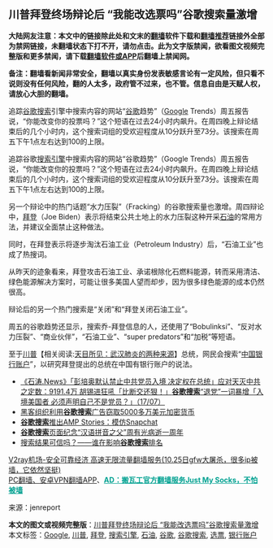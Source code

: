  <h2>川普拜登终场辩论后 “我能改选票吗”谷歌搜索量激增</h2> <p class="notice"><b>大陆网友注意：本文中的链接除此处和文末的<a href="https://github.com/bannedbook/fanqiang" >翻墙</a>软件下载和<a href="https://github.com/killgcd/justmysocks/blob/master/README.md">翻墙推荐</a>链接外全部为禁网链接，未翻墙状态下打不开，请勿点击。此为文字版禁闻，欲看图文视频完整版和更多禁闻，请下载<a href="https://github.com/bannedbook/fanqiang">翻墙软件或APP</a>后翻墙上禁闻网。</p><p>备注：翻墙看新闻非常安全，翻墙以真实身份发表敏感言论有一定风险，但只看不说则没有任何风险，翻的人太多，政府管不过来，也不管。信息自由是天赋人权，请放心大胆的翻墙。</b></p>  <div class="entry"> <p id="summary">追踪<a href="https://www.bannedbook.org/bnews/tag/%E8%B0%B7%E6%AD%8C%E6%90%9C%E7%B4%A2/" class="st_tag internal_tag" rel="tag" title="标签 谷歌搜索 下的日志">谷歌搜索</a>引擎中搜索内容的网站“<a href="https://www.bannedbook.org/bnews/tag/%e8%b0%b7%e6%ad%8c/" class="st_tag internal_tag" rel="tag" title="标签 谷歌 下的日志">谷歌</a>趋势”（<a href="https://www.bannedbook.org/bnews/tag/google/" class="st_tag internal_tag" rel="tag" title="标签 Google 下的日志">Google</a> Trends）周五报告说，“你能改变你的投票吗？”这个短语在过去24小时内飙升。在周四晚上辩论结束后的几个小时内，这个搜索词组的受欢迎程度从10分跃升至73分。该搜索在周五下午1点左右达到100的上限。</p> <p>追踪谷歌<a href="https://www.bannedbook.org/bnews/tag/%e6%90%9c%e7%b4%a2%e5%bc%95%e6%93%8e/" class="st_tag internal_tag" rel="tag" title="标签 搜索引擎 下的日志">搜索引擎</a>中搜索内容的网站“谷歌趋势”（Google Trends）周五报告说，“你能改变你的投票吗？”这个短语在过去24小时内飙升。在周四晚上辩论结束后的几个小时内，这个搜索词组的受欢迎程度从10分跃升至73分。该搜索在周五下午1点左右达到100的上限。</p> <p>另一个辩论中的热门话题“水力压裂”（Fracking）的谷歌搜索量也激增。周四辩论中，<a href="https://www.bannedbook.org/bnews/tag/%e6%8b%9c%e7%99%bb/" class="st_tag internal_tag" rel="tag" title="标签 拜登 下的日志">拜登</a>（Joe Biden）表示将结束公共土地上的水力压裂这种开采<a href="https://www.bannedbook.org/bnews/tag/%E7%9F%B3%E6%B2%B9/" class="st_tag internal_tag" rel="tag" title="标签 石油 下的日志">石油</a>的常用方法，并建议全面禁止这种做法。</p>  <p>同时，在拜登表示将逐步淘汰石油工业（Petroleum Industry）后，“石油工业”也成了热搜词。</p> <p>从昨天的迹象看来，拜登攻击石油工业、承诺根除化石燃料能源，转而采用清洁、绿色能源解决方案时，可能让很多美国人望而却步，因为很多绿色能源的成本仍然很高。</p> <p>辩论后的另一个热门搜索是“关闭”和“拜登关闭石油工业”。</p>  <p>周五的谷歌趋势还显示，搜索乔-拜登信息的人，还使用了“Bobulinksi”、“反对水力压裂”、“商业伙伴”，“石油工业”、“super predators”和“加税”等短语。</p> <p>至于<span class='wp_keywordlink'><a href="https://www.bannedbook.org/bnews/comments/20200816/1381118.html" title="天目所见：川普将再赢总统大选 共和党掌参众两院" target="_blank">川普</a></span>【相关阅读:<a href='https://www.bannedbook.org/bnews/comments/20200816/1381123.html' target='_blank'>天目所见：武汉肺炎的两种来源</a>】总统，网民会搜索“<span class='wp_keywordlink_affiliate'><a href="https://www.bannedbook.org/" title="中国" target="_blank">中国</a></span><a href="https://www.bannedbook.org/bnews/tag/%e9%93%b6%e8%a1%8c%e8%b4%a6%e6%88%b7/" class="st_tag internal_tag" rel="tag" title="标签 银行账户 下的日志">银行账户</a>”，以研究拜登提出的总统在中国有银行账户的说法。</p> <ul class='op-related-articles' title='相关阅读'> <li><a href='https://www.bannedbook.org/bnews/bannedvideo/20200718/1362474.html' target='_blank'>《石涛.News》「彭培奥默认禁止中共党员入境 决定权在总统」应对天灭中共之定数：9191.4万 胡锡进狂吼「比断交还狠！」<b>谷歌搜索</b>“退党”一词暴增「入境美国者 必须声明自己不是党员？」（17/07）</a></li> <li><a href='https://www.bannedbook.org/bnews/finance/20180218/901796.html' target='_blank'>黑客组织利用<b>谷歌搜索</b>广告窃取5000多万美元加密货币</a></li> <li><a href='https://www.bannedbook.org/bnews/cnnews/20180214/900180.html' target='_blank'><b>谷歌搜索</b>推出AMP Stories：模仿Snapchat</a></li> <li><a href='https://www.bannedbook.org/bnews/headline/20180115/885929.html' target='_blank'><b>谷歌搜索</b>页面纪念“汉语拼音之父”周有光病逝一周年</a></li> <li><a href='https://www.bannedbook.org/bnews/ssgc/20160601/715759.html' target='_blank'>搜索结果可信吗？——谁在影响<b>谷歌搜索</b>排名</a></li> </ul> <p class="texttj"> <a href="https://www.bannedbook.org/forum23/topic22702.html" target="_blank">V2ray机场-安全可靠经济 高速无限流量翻墙服务(10.25日gfw大屠杀，很多ip被墙，它依然坚挺)</a><br/> <a href="https://github.com/bannedbook/fanqiang/wiki/%E7%A6%81%E9%97%BB%E7%BD%91%E5%AE%89%E5%8D%93%E7%BF%BB%E5%A2%99%E6%96%B0%E9%97%BBAPP" target="_blank">PC翻墙、安卓VPN翻墙APP</a>、<span onclick="window.open('https://github.com/killgcd/justmysocks/blob/master/README.md')" style="font-weight:bold;color:#00A191;cursor:pointer;text-decoration:underline;outline:none">AD：搬瓦工官方翻墙服务Just My Socks，不怕被墙</span></p><p> 来源：jenreport </p> <a name='sharetosocial'></a>       <div><b>本文的图文或视频完整版</b>：<a href='https://www.bannedbook.org/bnews/cnnews/20201025/1419946.html'>川普拜登终场辩论后 “我能改选票吗”谷歌搜索量激增</a></div>  </div><!--END ENTRY--> <div class="postfooter"> <div>本文标签：<a href="https://www.bannedbook.org/bnews/tag/google/" rel="tag">Google</a>, <a href="https://www.bannedbook.org/bnews/tag/%e5%b7%9d%e6%99%ae/" rel="tag">川普</a>, <a href="https://www.bannedbook.org/bnews/tag/%e6%8b%9c%e7%99%bb/" rel="tag">拜登</a>, <a href="https://www.bannedbook.org/bnews/tag/%e6%90%9c%e7%b4%a2%e5%bc%95%e6%93%8e/" rel="tag">搜索引擎</a>, <a href="https://www.bannedbook.org/bnews/tag/%E7%9F%B3%E6%B2%B9/" rel="tag">石油</a>, <a href="https://www.bannedbook.org/bnews/tag/%e8%b0%b7%e6%ad%8c/" rel="tag">谷歌</a>, <a href="https://www.bannedbook.org/bnews/tag/%E8%B0%B7%E6%AD%8C%E6%90%9C%E7%B4%A2/" rel="tag">谷歌搜索</a>, <a href="https://www.bannedbook.org/bnews/tag/%E9%80%89%E7%A5%A8/" rel="tag">选票</a>, <a href="https://www.bannedbook.org/bnews/tag/%e9%93%b6%e8%a1%8c%e8%b4%a6%e6%88%b7/" rel="tag">银行账户</a></div>  </div><!--END POSTFOOTER--> 